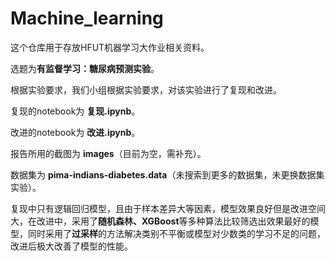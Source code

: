 # Machine_learning

这个仓库用于存放HFUT机器学习大作业相关资料。

选题为**有监督学习：糖尿病预测实验**。

根据实验要求，我们小组根据实验要求，对该实验进行了复现和改进。

复现的notebook为 **复现.ipynb**。

改进的notebook为 **改进.ipynb**。

报告所用的截图为 **images**（目前为空，需补充）。

数据集为 **pima-indians-diabetes.data**（未搜索到更多的数据集，未更换数据集实验）。

复现中只有逻辑回归模型，且由于样本差异大等因素，模型效果良好但是改进空间大，在改进中，采用了**随机森林、XGBoost**等多种算法比较筛选出效果最好的模型，同时采用了**过采样**的方法解决类别不平衡或模型对少数类的学习不足的问题，改进后极大改善了模型的性能。

